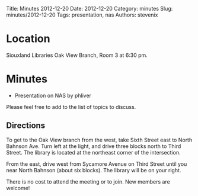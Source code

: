Title: Minutes 2012-12-20
Date: 2012-12-20
Category: minutes
Slug: minutes/2012-12-20
Tags: presentation, nas 
Authors: stevenix

Location
========

Siouxland Libraries Oak View Branch, Room 3 at 6:30 pm.

Minutes
=======

<!-- PELICAN_BEGIN_SUMMARY -->
* Presentation on NAS by phliver
<!-- PELICAN_END_SUMMARY -->

Please feel free to add to the list of topics to discuss.

Directions
----------

To get to the Oak View branch from the west, take Sixth Street east to
North Bahnson Ave. Turn left at the light, and drive three blocks north
to Third Street. The library is located at the northeast corner of the
intersection.

From the east, drive west from Sycamore Avenue on Third Street until you
near North Bahnson (about six blocks). The library will be on your
right.

There is no cost to attend the meeting or to join. New members are
welcome!
